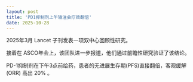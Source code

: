 ```yaml
---
layout: post
title: 'PD1抑制剂上午输注会疗效翻倍' 
date: 2025-10-28
---
```


2025年3月 Lancet 子刊发表一项双中心回顾性研究。

接着在 ASCO年会上，该团队进一步报道，他们通过前瞻性研究验证了该结论。

PD-1抑制剂在下午3点前给药，患者的无进展生存期(PFS)直接翻倍，客观缓解 (ORR) 高出 20% 。



